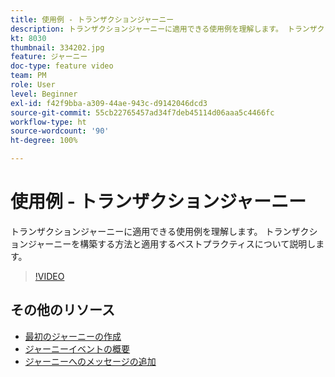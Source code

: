 ```yaml
---
title: 使用例 - トランザクションジャーニー
description: トランザクションジャーニーに適用できる使用例を理解します。 トランザクションジャーニーを構築する方法と適用するベストプラクティスについて説明します。
kt: 8030
thumbnail: 334202.jpg
feature: ジャーニー
doc-type: feature video
team: PM
role: User
level: Beginner
exl-id: f42f9bba-a309-44ae-943c-d9142046dcd3
source-git-commit: 55cb22765457ad34f7deb45114d06aaa5c4466fc
workflow-type: ht
source-wordcount: '90'
ht-degree: 100%

---
```


# 使用例 - トランザクションジャーニー

トランザクションジャーニーに適用できる使用例を理解します。 トランザクションジャーニーを構築する方法と適用するベストプラクティスについて説明します。

>[!VIDEO](https://video.tv.adobe.com/v/334202?quality=12)

## その他のリソース

* [最初のジャーニーの作成](https://experienceleague.adobe.com/docs/journey-optimizer/using/orchestrate-journeys/create-journey/journey-gs.html?lang=ja)
* [ジャーニーイベントの概要](https://experienceleague.adobe.com/docs/journey-optimizer/using/orchestrate-journeys/about-journey-building/about-journey-activities.html?lang=ja)
* [ジャーニーへのメッセージの追加](https://experienceleague.adobe.com/docs/journey-optimizer/using/orchestrate-journeys/about-journey-building/journeys-message.html?lang=ja)

